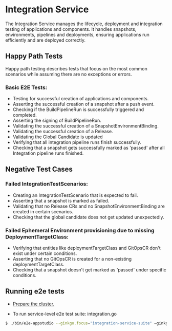 # Integration Service

The Integration Service manages the lifecycle, deployment and integration testing of applications and components. It handles snapshots, environments, pipelines and deployments, ensuring applications run efficiently and are deployed correctly.


## Happy Path Tests

Happy path testing describes tests that focus on the most common scenarios while assuming there are no exceptions or errors.
### Basic E2E Tests:

- Testing for successful creation of applications and components.
- Asserting the successful creation of a snapshot after a push event.
- Checking if the BuildPipelineRun is successfully triggered and completed.
- Asserting the signing of BuildPipelineRun.
- Validating the successful creation of a SnapshotEnvironmentBinding.
- Validating the successful creation of a Release.
- Validating the Global Candidate is updated
- Verifying that all integration pipeline runs finish successfully.
- Checking that a snapshot gets successfully marked as 'passed' after all Integration pipeline runs finished.

## Negative Test Cases

### Failed IntegrationTestScenarios:

- Creating an IntegrationTestScenario that is expected to fail.
- Asserting that a snapshot is marked as failed.
- Validating that no Release CRs and no SnapshotEnvironmentBinding are created in certain scenarios.
- Checking that the global candidate does not get updated unexpectedly.


### Failed Ephemeral Environment provisioning due to missing DeploymentTargetClass:
- Verifying that entities like deploymentTargetClass and GitOpsCR don't exist under certain conditions.
- Asserting that no GitOpsCR is created for a non-existing deploymentTargetClass.
- Checking that a snapshot doesn't get marked as 'passed' under specific conditions.
  

## Running e2e tests

- [Prepare the cluster.](https://github.com/redhat-appstudio/e2e-tests#install-appstudio-in-e2e-mode)


- To run service-level e2e test suite: integration.go

```bash
$ ./bin/e2e-appstudio --ginkgo.focus="integration-service-suite" –ginkgo.vv
```







